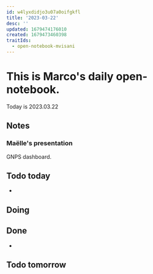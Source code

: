 ```yaml
---
id: w4lyxdidjo3u07a0oifgkfl
title: '2023-03-22'
desc: ''
updated: 1679474176010
created: 1679473460398
traitIds:
  - open-notebook-mvisani
---
```

# This is Marco's daily open-notebook.

Today is 2023.03.22


## Notes
### Maëlle's presentation
GNPS dashboard. 

## Todo today
* 

## Doing


## Done
* 


## Todo tomorrow
 